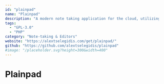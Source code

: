 ```yaml
---
id: "plainpad"
name: "Plainpad"
description: "A modern note taking application for the cloud, utilizing the best features of progressive web apps technology."
tags:
  - "GPL-3.0"
  - "PHP"
category: "Note-taking & Editors"
website: "https://alextselegidis.com/get/plainpad/"
github: "https://github.com/alextselegidis/plainpad"
#image: "/placeholder.svg?height=300&width=400"
---
```


# Plainpad
